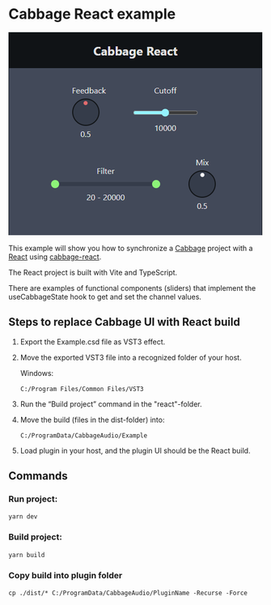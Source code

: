 # Cabbage React example

![alt text](image.png)

This example will show you how to synchronize a [Cabbage](https://cabbageaudio.com/) project with a [React](https://github.com/facebook/react) using [cabbage-react](https://github.com/hdale94/cabbage-react).

The React project is built with Vite and TypeScript.

There are examples of functional components (sliders) that implement the useCabbageState hook to get and set the channel values.

## Steps to replace Cabbage UI with React build

1.  Export the Example.csd file as VST3 effect.

2.  Move the exported VST3 file into a recognized folder of your host.

    Windows:

        C:/Program Files/Common Files/VST3

3.  Run the “Build project” command in the "react"-folder.

4.  Move the build (files in the dist-folder) into:

        C:/ProgramData/CabbageAudio/Example

5.  Load plugin in your host, and the plugin UI should be the React build.

## Commands

### Run project:

    yarn dev

### Build project:

    yarn build

### Copy build into plugin folder

    cp ./dist/* C:/ProgramData/CabbageAudio/PluginName -Recurse -Force
